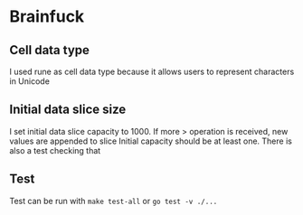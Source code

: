 # Brainfuck


## Cell data type
I used rune as cell data type because it allows users to represent characters in Unicode

## Initial data slice size

I set initial data slice capacity to 1000. If more > operation is received, new values are appended to slice
Initial capacity should be at least one. There is also a test checking that

## Test

Test can be run with
`make test-all` or `go test -v ./...`


